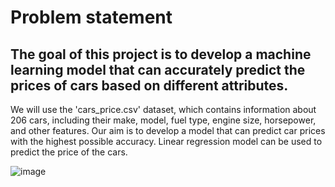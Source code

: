<h1> Problem statement </h1>
<h2>The goal of this project is to develop a machine learning model that can accurately predict the prices of cars based on different attributes. </h2>
We will use the 'cars_price.csv' dataset, which contains information about 206 cars, including their make, model, fuel type, engine size, horsepower, and other features. 
Our aim is to develop a model that can predict car prices with the highest possible accuracy. Linear regression model can be used to predict the price of the cars. 




![image](https://user-images.githubusercontent.com/118561495/225840748-0cb58473-e681-4334-b5a3-a8a71ec2b661.png) 



